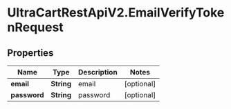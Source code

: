 # UltraCartRestApiV2.EmailVerifyTokenRequest

## Properties
Name | Type | Description | Notes
------------ | ------------- | ------------- | -------------
**email** | **String** | email | [optional] 
**password** | **String** | password | [optional] 


